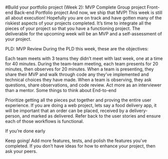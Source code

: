 #Build your portfolio project (Week 2): MVP Complete
Group project
Front-end
Back-end
Portfolio project
And now, we ship that MVP!
This week is still all about execution! Hopefully you are on track and have gotten many of the riskiest aspects of your projects completed. It’s time to integrate all the pieces of your project so that you have a functioning project. The deliverable for the upcoming week will be an MVP and a self-assessment of your project.

PLD: MVP Review
During the PLD this week, these are the objectives:

Each team meets with 3 teams they didn’t meet with last week, one at a time for 40 minutes.
During the team-team meeting, each team presents for 20 minutes, then observes for 20 minutes.
When a team is presenting, they share their MVP and walk through code any they’ve implemented and technical choices they have made.
When a team is observing, they ask questions, share observations, and code review. Act more as an interviewer than a mentor.
Some things to think about
End-to-end

Prioritize getting all the pieces put together and proving the entire user experience. If you are doing a web project, lets say a food delivery app, it will be important that an order can be placed, received by a delivery-person, and marked as delivered. Refer back to the user stories and ensure each of those workflows is functional.

If you’re done early

Keep going! Add more features, tests, and polish the features you’ve completed. If you don’t have ideas for how to enhance your project, then ask your peers.
